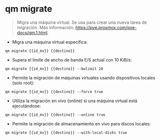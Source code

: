 # qm migrate

> Migra una máquina virtual.
> Se usa para crear una nueva tarea de migración.
> Más información: <https://pve.proxmox.com/pve-docs/qm.1.html>.

- Migra una máquina virtual específica:

`qm migrate {{id_mv}} {{destino}}`

- Supera el límite de ancho de banda E/S actual con 10 KiB/s:

`qm migrate {{id_mv}} {{destino}} --bwlimit 10`

- Permite la migración de máquinas virtuales usando dispositivos locales (solo root):

`qm migrate {{id_mv}} {{destino}} --force true`

- Utiliza la migración en vivo (online) si una máquina virtual está ejecutándose:

`qm migrate {{id_mv}} {{destino}} --online true`

- Permite la migración de almacenamiento en vivo para discos locales:

`qm migrate {{id_mv}} {{destino}} --with-local-disks true`
